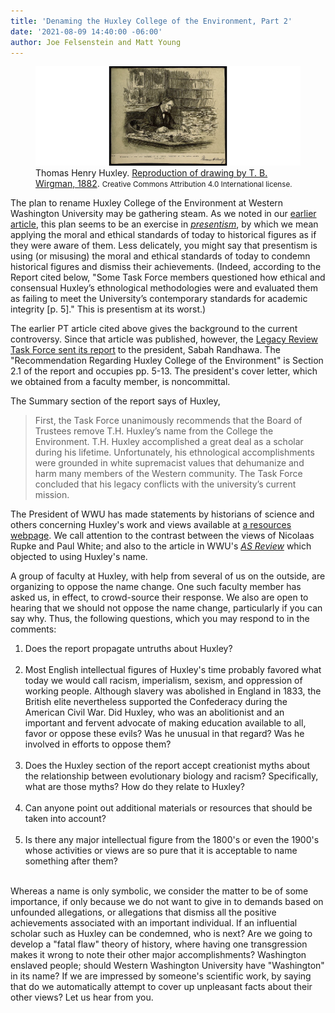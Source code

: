 ```yaml
---
title: 'Denaming the Huxley College of the Environment, Part 2'
date: '2021-08-09 14:40:00 -06:00'
author: Joe Felsenstein and Matt Young
---
```



<figure>
<img src="/uploads/2021/Huxley1882.png" alt="T.H. Huxley"/>
<figcaption>Thomas Henry Huxley. <a href="https://wellcomecollection.org/works/bdcm4asr">Reproduction of drawing by T. B. Wirgman, 1882</a>. <small>Creative Commons Attribution 4.0 International license.</small>
</figcaption>
</figure>


The plan to rename Huxley College of the Environment at Western Washington University may be gathering steam. As we noted in our <a href="https://pandasthumb.org/archives/2021/05/canceling-huxley">earlier article</a>, this plan seems to be an exercise in <a href="https://en.wikipedia.org/wiki/Presentism_(literary_and_historical_analysis)"><em>presentism</em></a>, by which we mean applying the moral and ethical standards of today to historical figures as if they were aware of them. Less delicately, you might say that presentism is using (or misusing) the moral and ethical standards of today to condemn historical figures and dismiss their achievements. (Indeed, according to the Report cited below, "Some Task Force members questioned how ethical and consensual Huxley’s ethnological methodologies were and evaluated them as failing to meet the University’s contemporary standards for academic integrity [p. 5]." This is presentism at its worst.)

The earlier PT article cited above gives the background to the current controversy. Since that article was published, however, the <a href="https://president.wwu.edu/files/2021-07/LRTF%20Report%20and%20Recommendations_June%202021.pdf">Legacy Review Task Force sent its report</a> to the president, Sabah Randhawa. The "Recommendation Regarding Huxley College of the Environment" is Section 2.1 of the report and occupies pp. 5-13. The president's cover letter, which we obtained from a faculty member, is noncommittal.

The Summary section of the report says of Huxley,

<!--more-->

<blockquote>First, the Task Force unanimously recommends that the Board of Trustees remove T.H. Huxley’s name from the College the Environment. T.H. Huxley accomplished a great deal as a scholar during his lifetime. Unfortunately, his ethnological accomplishments were grounded in white supremacist values that dehumanize and harm many members of the Western community. The Task Force concluded that his legacy conflicts with the university’s current mission.</blockquote>

The President of WWU has made statements by historians of science and others concerning Huxley's work and views available at [a resources webpage](https://president.wwu.edu/research-and-resources).  We call attention to the contrast between the views of Nicolaas Rupke and
Paul White; and also to the article in WWU's [*AS Review*](https://asreview.org/2021/01/22/thomas-huxley-once-respected-now-rejected/) which objected to using Huxley's name.

A group of faculty at Huxley, with help from several of us on the outside, are organizing to oppose the name change. One such faculty member has asked us, in effect, to crowd-source their response. We also are open to hearing that we should not oppose the name change, particularly if you can say why.  Thus, the following questions, which you may respond to in the comments:

<ol><li>Does the report propagate untruths about Huxley?</li><br/>
<li>Most English intellectual figures of Huxley's time probably favored what today we would call racism, imperialism, sexism, and oppression of working people. Although slavery was abolished in England in 1833, the British elite nevertheless supported the Confederacy during the American Civil War. Did Huxley, who was an abolitionist and an important and fervent advocate of making education available to all, favor or oppose these evils? Was he unusual in that regard? Was he involved in efforts to oppose them?</li><br/>
<li>Does the Huxley section of the report accept creationist myths about the relationship between evolutionary biology and racism? Specifically, what are those myths? How do they relate to Huxley?</li><br/>
<li>Can anyone point out additional materials or resources that should be taken into account?</li><br/>
<li>Is there any major intellectual figure from the 1800's or even the 1900's whose activities or views are so 
pure that it is acceptable to name something after them?</li><br/>
</ol>

Whereas a name is only symbolic, we consider the matter to be of some importance, if only because we do not want to give in to demands based on unfounded allegations, or allegations that dismiss all the positive achievements associated with an important individual. If an influential scholar such as Huxley can be condemned, who is next? Are we going to develop a "fatal flaw" theory of history, where having one transgression makes it wrong to note their other major accomplishments? Washington enslaved people; should Western Washington University have "Washington" in its name?  If we are impressed by someone's scientific work, by saying that do we automatically attempt to cover up unpleasant facts about their other views? Let us hear from you.
